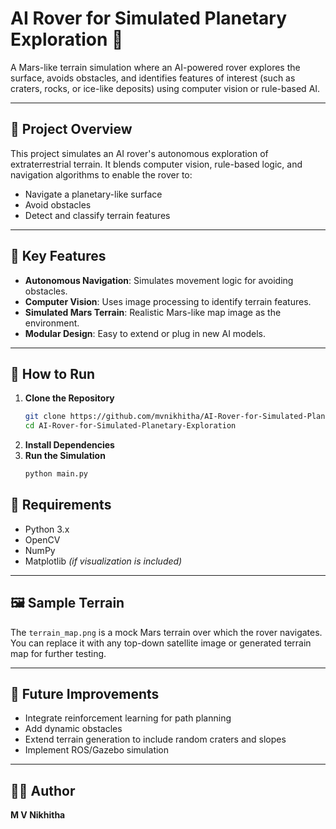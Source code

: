 # AI Rover for Simulated Planetary Exploration 🚀

A Mars-like terrain simulation where an AI-powered rover explores the surface, avoids obstacles, and identifies features of interest (such as craters, rocks, or ice-like deposits) using computer vision or rule-based AI.

---

## 🌌 Project Overview

This project simulates an AI rover's autonomous exploration of extraterrestrial terrain. It blends computer vision, rule-based logic, and navigation algorithms to enable the rover to:
- Navigate a planetary-like surface
- Avoid obstacles
- Detect and classify terrain features

---

## 🧠 Key Features

- **Autonomous Navigation**: Simulates movement logic for avoiding obstacles.
- **Computer Vision**: Uses image processing to identify terrain features.
- **Simulated Mars Terrain**: Realistic Mars-like map image as the environment.
- **Modular Design**: Easy to extend or plug in new AI models.

---

## 🚀 How to Run

1. **Clone the Repository**  
   ```bash
   git clone https://github.com/mvnikhitha/AI-Rover-for-Simulated-Planetary-Exploration.git
   cd AI-Rover-for-Simulated-Planetary-Exploration
2. **Install Dependencies**
3. **Run the Simulation**
   ```bash
   python main.py
## 🧾 Requirements

- Python 3.x  
- OpenCV  
- NumPy  
- Matplotlib *(if visualization is included)*

---

## 🖼️ Sample Terrain

The `terrain_map.png` is a mock Mars terrain over which the rover navigates.  
You can replace it with any top-down satellite image or generated terrain map for further testing.

---

## 📌 Future Improvements

- Integrate reinforcement learning for path planning  
- Add dynamic obstacles  
- Extend terrain generation to include random craters and slopes  
- Implement ROS/Gazebo simulation

---
## 👩‍💻 Author

**M V Nikhitha**  

